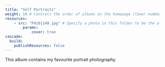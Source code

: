 ```yaml
---
title: "Self Portraits"
weight: 10 # Controls the order of albums on the homepage (lower number appears first)
resources:
    - src: "P4181149.jpg" # Specify a photo in this folder to be the album cover
        params:
            cover: true
cascade:
  build:
    publishResources: false
---
```


This album contains my favourite portrait photography.
